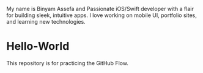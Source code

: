 My name is Binyam Assefa and Passionate iOS/Swift developer with a flair for building sleek, intuitive apps. I love working on mobile UI, portfolio sites, and learning new technologies.
# Hello-World
This repository is for practicing the GitHub Flow.
